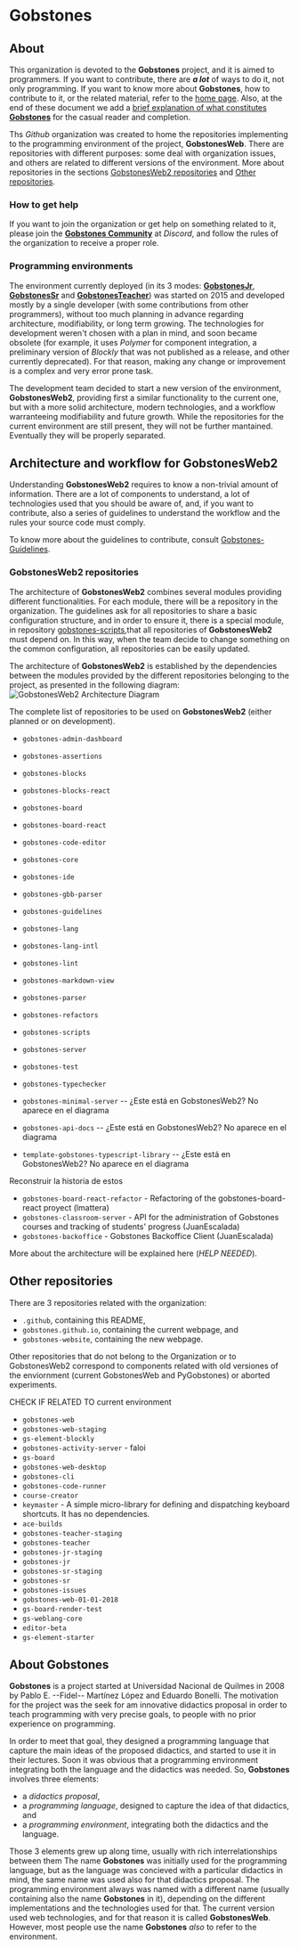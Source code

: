 # **Gobstones**

## About
This organization is devoted to the **Gobstones** project, and it is aimed to programmers. 
If you want to contribute, there are _**a lot**_ of ways to do it, not only programming.
If you want to know more about **Gobstones**, how to contribute to it, or the related material, refer to the [home page](http://gobstones.org).
Also, at the end of these document we add a [brief explanation of what constitutes **Gobstones**](#about-gobstones) for the casual reader and completion.

Ths _Github_ organization was created to home the repositories implementing to the programming environment of the project, **GobstonesWeb**.
There are repositories with different purposes: some deal with organization issues, and others are related to different versions of the environment.
More about repositories in the sections [GobstonesWeb2 repositories](#gobstonesweb2-repositories) and [Other repositories](#other-repositories).

### How to get help
If you want to join the organization or get help on something related to it, please join the [**Gobstones Community**](https://bit.ly/ComunidadGobstones) at _Discord_, and follow the rules of the organization to receive a proper role.

### Programming environments
The environment currently deployed (in its 3 modes: [**GobstonesJr**](https://gobstones.github.io/gobstones-jr/), [**GobstonesSr**](https://gobstones.github.io/gobstones-sr/) and [**GobstonesTeacher**](https://gobstones.github.io/gobstones-teacher/)) was started on 2015 and developed mostly by a single developer (with some contributions from other programmers), without too much planning in advance regarding architecture, modifiability, or long term growing. The technologies for development weren't chosen with a plan in mind, and soon became obsolete (for example, it uses _Polymer_ for component integration, a preliminary version of _Blockly_ that was not published as a release, and other currently deprecated). For that reason, making any change or improvement is a complex and very error prone task.

The development team decided to start a new version of the environment, **GobstonesWeb2**, providing first a similar functionality to the current one, but with a more solid architecture, modern technologies, and a workflow warranteeing modifiability and future growth.
While the repositories for the current environment are still present, they will not be further mantained. 
Eventually they will be properly separated.

## **Architecture and workflow for GobstonesWeb2**
Understanding **GobstonesWeb2** requires to know a non-trivial amount of information.
There are a lot of components to understand, a lot of technologies used that you should be aware of, and, if you want to contribute, also a series of guidelines to understand the workflow and the rules your source code must comply.

To know more about the guidelines to contribute, consult [Gobstones-Guidelines](https://github.com/gobstones/gobstones-guidelines).

### **GobstonesWeb2 repositories**
The architecture of **GobstonesWeb2** combines several modules providing different functionalities.
For each module, there will be a repository in the organization.
The guidelines ask for all repositories  to share a basic configuration structure, and in order to ensure it, there is a special module, in repository [gobstones-scripts](https://github.com/gobstones/gobstones-scripts),that all repositories of **GobstonesWeb2** must depend on. 
In this way, when the team decide to change something on the common configuration, all repositories can be easily updated.

The architecture of **GobstonesWeb2** is established by the dependencies between the modules provided by the different repositories belonging to the project, as presented in the following diagram:
![GobstonesWeb2 Architecture Diagram]()

The complete list of repositories to be used on **GobstonesWeb2** (either planned or on development).
* `gobstones-admin-dashboard`
* `gobstones-assertions`
* `gobstones-blocks`
* `gobstones-blocks-react`
* `gobstones-board`
* `gobstones-board-react`
* `gobstones-code-editor`
* `gobstones-core`
* `gobstones-ide`
* `gobstones-gbb-parser`
* `gobstones-guidelines`
* `gobstones-lang`
* `gobstones-lang-intl`
* `gobstones-lint`
* `gobstones-markdown-view`
* `gobstones-parser`
* `gobstones-refactors`
* `gobstones-scripts`
* `gobstones-server`
* `gobstones-test`
* `gobstones-typechecker`

* `gobstones-minimal-server` -- ¿Este está en GobstonesWeb2? No aparece en el diagrama
* `gobstones-api-docs` -- ¿Este está en GobstonesWeb2? No aparece en el diagrama
* `template-gobstones-typescript-library` -- ¿Este está en GobstonesWeb2? No aparece en el diagrama

Reconstruir la historia de estos
* `gobstones-board-react-refactor` - Refactoring of the gobstones-board-react proyect (lmattera)
* `gobstones-classroom-server` - API for the administration of Gobstones courses and tracking of students' progress (JuanEscalada)
* `gobstones-backoffice` - Gobstones Backoffice Client (JuanEscalada)

More about the architecture will be explained here (_HELP NEEDED_).

## Other repositories
There are 3 repositories related with the organization:
* `.github`, containing this README,
* `gobstones.github.io`, containing the current webpage, and
* `gobstones-website`, containing the new webpage.

Other repositories that do not belong to the Organization or to GobstonesWeb2 correspond to components related with old versiones of the enviornment (current GobstonesWeb and PyGobstones) or aborted experiments.

CHECK IF RELATED TO current environment
* `gobstones-web`
* `gobstones-web-staging`
* `gs-element-blockly`
* `gobstones-activity-server` - faloi
* `gs-board`
* `gobstones-web-desktop`
* `gobstones-cli`
* `gobstones-code-runner`
* `course-creator`
* `keymaster` - A simple micro-library for defining and dispatching keyboard shortcuts. It has no dependencies.
* `ace-builds`
* `gobstones-teacher-staging`
* `gobstones-teacher`
* `gobstones-jr-staging`
* `gobstones-jr`
* `gobstones-sr-staging`
* `gobstones-sr`
* `gobstones-issues`
* `gobstones-web-01-01-2018`
* `gs-board-render-test`
* `gs-weblang-core`
* `editor-beta` 
* `gs-element-starter`

## About Gobstones
**Gobstones** is a project started at Universidad Nacional de Quilmes in 2008 by Pablo E. --Fidel-- Martínez López and Eduardo Bonelli. 
The motivation for the project was the seek for am innovative didactics proposal in order to teach programming with very precise goals, to people with no prior experience on programming.

In order to meet that goal, they designed a programming language that capture the main ideas of the proposed didactics, and started to use it in their lectures.
Soon it was obvious that a programming environment integrating both the language and the didactics was needed.
So, **Gobstones** involves three elements:
* a _didactics proposal_,
* a _programming language_, designed to capture the idea of that didactics, and 
* a _programming environment_, integrating both the didactics and the language.

Those 3 elements grew up along time, usually with rich interrelationships between them
The name **Gobstones** was initially used for the programming language, but as the language was concieved with a particular didactics in mind, the same name was used also for that didactics proposal.
The programming environment always was named with a different name (usually containing also the name **Gobstones** in it), depending on the different implementations and the technologies used for that.
The current version used web technologies, and for that reason it is called **GobstonesWeb**. 
However, most people use the name **Gobstones** _also_ to refer to the environment.

